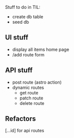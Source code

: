 Stuff to do in TIL:
- create db table
- seed db

## UI stuff
- display all items home page
- /add route form

## API stuff
- post route (astro action)
- dynamic routes
  - get route
  - patch route
  - delete route


## Refactors
[...id] for api routes